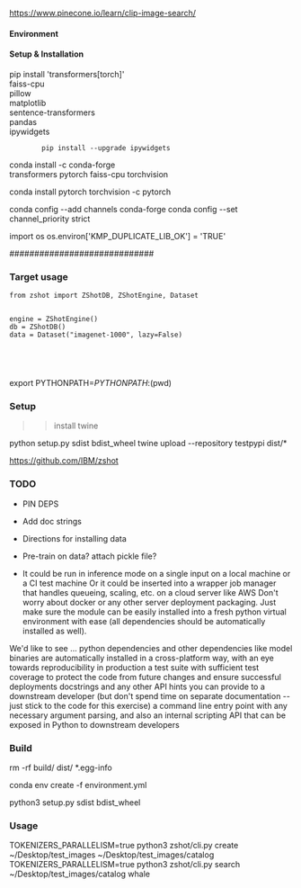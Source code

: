 https://www.pinecone.io/learn/clip-image-search/



#### Environment

<!-- virtualenv venv
source venv/bin/activate  -->



#### Setup & Installation
pip install 'transformers[torch]' \
            faiss-cpu \
            pillow \
            matplotlib \
            sentence-transformers \
            pandas \
            ipywidgets

            pip install --upgrade ipywidgets


conda install -c conda-forge \
    transformers pytorch faiss-cpu torchvision


conda install pytorch torchvision -c pytorch




conda config --add channels conda-forge
conda config --set channel_priority strict



import os
os.environ['KMP_DUPLICATE_LIB_OK'] = 'TRUE'



#############################

### Target usage

```
from zshot import ZShotDB, ZShotEngine, Dataset


engine = ZShotEngine()
db = ZShotDB()
data = Dataset("imagenet-1000", lazy=False)





```


export PYTHONPATH=$PYTHONPATH:$(pwd)

###  Setup

>> install twine

python setup.py sdist bdist_wheel
twine upload --repository testpypi dist/*



https://github.com/IBM/zshot


### TODO

* PIN DEPS
* Add doc strings
* Directions for installing data
* Pre-train on data? attach pickle file?



* It could be run in inference mode on a single input on a local machine or a CI test machine
Or it could be inserted into a wrapper job manager that handles queueing, scaling, etc. on a cloud server like AWS
Don't worry about docker or any other server deployment packaging. Just make sure the module can be easily installed into a fresh python virtual environment with ease (all dependencies should be automatically installed as well). 

We'd like to see ...
python dependencies and other dependencies like model binaries are automatically installed in a cross-platform way, with an eye towards reproducibility in production
a test suite with sufficient test coverage to protect the code from future changes and ensure successful deployments
docstrings and any other API hints you can provide to a downstream developer (but don't spend time on separate documentation -- just stick to the code for this exercise)
a command line entry point with any necessary argument parsing, and also an internal scripting API that can be exposed in Python to downstream developers



### Build

rm -rf build/ dist/ *.egg-info

conda env create -f environment.yml


python3 setup.py sdist bdist_wheel


### Usage


TOKENIZERS_PARALLELISM=true python3 zshot/cli.py create ~/Desktop/test_images ~/Desktop/test_images/catalog
TOKENIZERS_PARALLELISM=true python3 zshot/cli.py search ~/Desktop/test_images/catalog whale